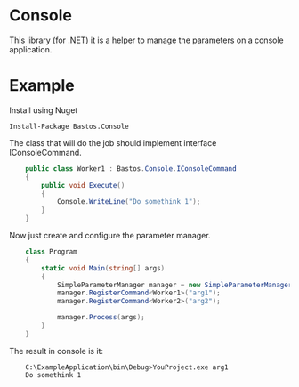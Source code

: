 # Console
This library (for .NET) it is a helper to manage the parameters on a console application.

Example
=======

Install using Nuget

```
Install-Package Bastos.Console
```

The class that will do the job should implement interface IConsoleCommand.

``` csharp
    public class Worker1 : Bastos.Console.IConsoleCommand
    {
        public void Execute()
        {
            Console.WriteLine("Do somethink 1");
        }
    }
```

Now just create and configure the parameter manager.

``` csharp
    class Program
    {
        static void Main(string[] args)
        {
            SimpleParameterManager manager = new SimpleParameterManager();
            manager.RegisterCommand<Worker1>("arg1");
            manager.RegisterCommand<Worker2>("arg2");

            manager.Process(args);
        }
    }
```

The result in console is it:

```
    C:\ExampleApplication\bin\Debug>YouProject.exe arg1
    Do somethink 1
```
